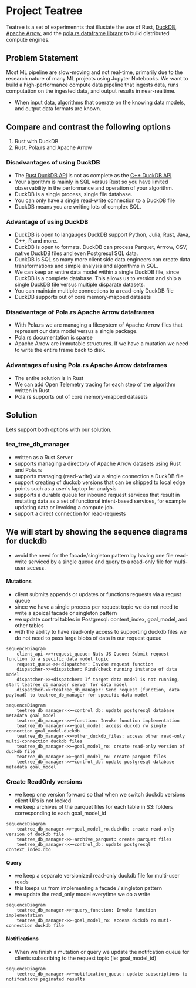 # Project Teatree

Teatree is a set of experimennts that illustate the use of Rust, [DuckDB](https://duckdb.org/), [Apache Arrow](https://arrow.apache.org/), and the [pola.rs dataframe library](https://www.pola.rs/) to build distributed compute engines. 

## Problem Statement 
Most ML pipeline are slow-moving and not real-time, primarily due to the research nature of many ML projects using Jupyter Notebooks. 
We want to build a high-performance compute data pipeline that ingests data, runs computation on the ingested data, and output results in near-realtime. 
- When input data, algorithms that operate on the knowing data models, and output data formats are known.


## Compare and contrast the following options

1. Rust with DuckDB
2. Rust, Pola.rs and Apache Arrow 

### Disadvantages of using DuckDB
- The [Rust DuckDB API](https://duckdb.org/docs/api/rust.html) is not as complete as the [C++ DuckDB API](https://duckdb.org/docs/api/cpp.html)
- Your algorithm is mainly in SQL versus Rust so you have limited observability in the performance and operation of your algorithm. 
- DuckDB is a single process, single file database. 
- You can only have a single read-write connection to a DuckDB file 
- DuckDB means you are writing lots of complex SQL. 

### Advantage of using DuckDB
- DuckDB is open to langauges  DuckDB support Python, Julia, Rust, Java, C++, R and more.
- DuckDB is open to formats. DuckDB can process Parquet, Arrrow, CSV, native DuckDB files and even Postgresql SQL data. 
- DuckDB is SQL so many more client side data engineers can create data transformations and simple analysis and algorithms in SQL. 
- We can keep an entire data model within a single DuckDB file, since DuckDB is a complete database. This allows us to version and ship a single DuckDB file versus multiple disparate datasets.
- You can maintain multiple connections to a read-only DuckDB file 
- DuckDB supports out of core memory-mapped datasets 


### Disadvantage of Pola.rs Apache Arrow dataframes
- With Pola.rs we are managing a filesystem of Apache Arrow files that represent our data model versus a single package. 
- Pola.rs documentation is sparse 
- Apache Arrow are immutable structures. If we have a mutation we need to write the entire frame back to disk. 

### Advantages of using Pola.rs Apache Arrow dataframes
- The entire solution is in Rust 
- We can add Open Telemetry tracing for each step of the algorithm written in Rust
- Pola.rs supports out of core memory-mapped datasets 


## Solution 
Lets support both options with our solution. 

### tea_tree_db_manager
- written as a Rust Server
- supports managing a directory of Apache Arrow datasets using Rust and Pola.rs
- supports managing (read-write) via a single connection a DuckDB file 
- support creating of duckdb versions that can be shipped to local edge points such as a user's laptop for analysis 
- supports a durable queue for inbound request services that result in mutating data as a set of functional intent-based services, for example updating data or invoking a compute job. 
- support a direct connection for read-requests

## We will start by showing the sequence diagrams for duckdb
- avoid the need for the facade/singleton pattern by having one file read-write serviced by a single queue and query to a read-only file for multi-user access. 

#### Mutations 
- client submits appends or updates or functions requests via a requst queue
- since we have a single process per request topic we do not need to write a speical facade or singleton pattern
- we update control tables in Postgresql: content_index, goal_model, and other tables 
- with the ability to have read-only access to supporting duckdb files we do not need to pass large blobs of data in our request queue

```mermaid
sequenceDiagram
    client_api->>+request_queue: Nats JS Queue: Submit request function to a specific data model topic
    request_queue->>+dispatcher: Invoke request function 
    dispatcher->>+dispatcher: Find/check running instance of data model 
    dispatcher->>+dispatcher: If target data model is not running, start teatree_db_manager server for data model  
    dispatcher->>+teatree_db_manager: Send request (function, data payload) to teatree_db_manager for specific data model 
```
```mermaid
sequenceDiagram
    teetree_db_manager->>+control_db: update postgresql database metadata goal_model 
    teatree_db_manager->>+function: Invoke function implementation 
    teatree_db_manager->>+goal_model: access duckdb rw single connection goal_model.duckdb
    teatree_db_manager->>+other_duckdb_files: access other read-only multi-connection duckdb files
    teatree_db_manager->>+goal_model_ro: create read-only version of duckdb file
    teatree_db_manager->>+goal_model_ro: create parquet files 
    teetree_db_manager->>+control_db: update postgresql database metadata goal_model 
```
### Create ReadOnly versions
- we keep one version forward so that when we switch duckdb versions client UI's is not locked 
- we keep archives of the parquet files for each table in S3: folders corresponding to each goal_model_id
```mermaid
sequenceDiagram
    teatree_db_manager->>+goal_model_ro.duckdb: create read-only version of duckdb file
    teatree_db_manager->>+archive_parquet: create parquet files 
    teetree_db_manager->>+control_db: update postgresql context_index.dbo 
```

#### Query 
- we keep a separate versionized read-only duckdb file for multi-user reads 
- this keeps us from implementing a facade / singleton pattern 
- we update the read_only model everytime we do a write 

```mermaid
sequenceDiagram 
    teatree_db_manager->>+query_function: Invoke function implementation 
    teatree_db_manager->>+goal_model_ro: access duckdb ro muti-connection duckdb file
```    

#### Notifications 
- When we finish a mutation or query we update the notifcation queue for clients subscribing to the request topic (ie: goal_model_id) 

```mermaid
sequenceDiagram     
    teetree_db_manager->>+notification_queue: update subscriptions to notifcations paginated results
```





